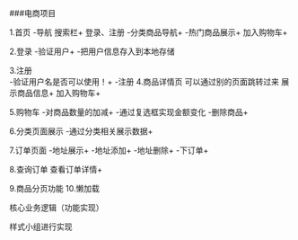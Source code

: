 ###电商项目

1.首页
	-导航  搜索栏+  登录、注册
	-分类商品导航+
	-热门商品展示+  加入购物车+

2.登录
	-验证用户+
	-把用户信息存入到本地存储
	
3.注册  
	-验证用户名是否可以使用！+
	-注册
4.商品详情页	
	可以通过别的页面跳转过来
	展示商品信息+
	加入购物车+

5.购物车
	-对商品数量的加减+
	-通过复选框实现金额变化 
	-删除商品+

6.分类页面展示
	-通过分类相关展示数据+
	
7.订单页面
	-地址展示+
	-地址添加+
	-地址删除+
	-下订单+

8.查询订单
	查看订单详情+

9.商品分页功能
10.懒加载


核心业务逻辑（功能实现）

样式小组进行实现